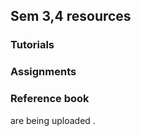 ##  Sem 3,4 resources
### Tutorials 
### Assignments 
### Reference book                 
are being uploaded .

